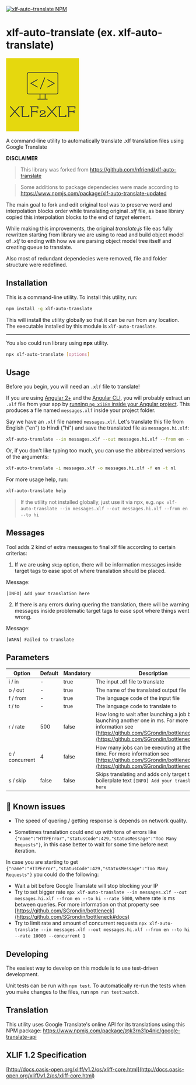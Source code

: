 [![xlf-auto-translate NPM](https://badge.fury.io/js/xlf-auto-translate.svg)](https://www.npmjs.com/package/xlf-auto-translate)

# xlf-auto-translate (ex. xlf-auto-translate)
![xlf-auto-translate](./logo.png)

A command-line utility to automatically translate .xlf translation files using Google Translate

**DISCLAIMER**

> This library was forked from https://github.com/nfriend/xlf-auto-translate

> Some additions to package dependecies were made according to https://www.npmjs.com/package/xlf-auto-translate-updated

The main goal to fork and edit original tool was to preserve word and interpolation blocks order while translating original _.xlf_ file, as base library copied this interpolation blocks to the end of _target_ element.

While making this improvements, the original _translate.js_ file eas fully rewritten starting from library we are using to read and build object model of _.xlf_ to ending with how we are parsing object model tree itself and creating queue to translate.

Also most of redundant dependecies were removed, file and folder structure were redefined.

## Installation

This is a command-line utility.  To install this utility, run:

```bash
npm install -g xlf-auto-translate
```

This will install the utility globally so that it can be run from any location. The executable installed by this module is `xlf-auto-translate`.
___

You also could run library using **npx** utility.


```bash
npx xlf-auto-translate [options]
```

## Usage

Before you begin, you will need an `.xlf` file to translate!

If you are using [Angular 2+](https://angular.io/) and the [Angular CLI](https://cli.angular.io/), you will probably extract an `.xlf` file from your app by [running `ng xi18n` inside your Angular project](https://angular.io/guide/i18n#create-a-translation-source-file-with-ng-xi18n).  This produces a file named `messages.xlf` inside your project folder.

Say we have an `.xlf` file named `messages.xlf`.  Let's translate this file from English ("en") to Hindi ("hi") and save the translated file as `messages.hi.xlf`:

```bash
xlf-auto-translate --in messages.xlf --out messages.hi.xlf --from en --to hi
```

Or, if you don't like typing too much, you can use the abbreviated versions of the arguments:

```bash
xlf-auto-translate -i messages.xlf -o messages.hi.xlf -f en -t nl
```

For more usage help, run:

```bash
xlf-auto-translate help
```

> If the utility not installed globally, just use it via npx, e.g. `npx xlf-auto-translate --in messages.xlf --out messages.hi.xlf --from en --to hi`

## Messages

Tool adds 2 kind of extra messages to final xlf file according to certain criterias:

1. If we are using `skip` option, there will be information messages inside target tags to ease spot of where translation should be placed.

Message:
```
[INFO] Add your translation here
```

2. If there is any errors during quering the translation, there will be warning messages inside problematic target tags to ease spot where things went wrong.

Message:
```
[WARN] Failed to translate
```

## Parameters

| Option          | Default   | Mandatory   | Description                       |
|-----------------|-----------|-------------|-----------------------------------|
| i / in          | -         | true        | The input .xlf file to translate  |
| o / out         | -         | true        | The name of the translated output file  |
| f / from        | -         | true        | The language code of the input file  |
| t / to          | -         | true        | The language code to translate to  |
| r / rate        | 500       | false       | How long to wait after launching a job before launching another one in ms. For more information see [https://github.com/SGrondin/bottleneck#docs](https://github.com/SGrondin/bottleneck)  |
| c / concurrent  | 4         | false       | How many jobs can be executing at the same time. For more information see [https://github.com/SGrondin/bottleneck#docs](https://github.com/SGrondin/bottleneck)   |
| s / skip        | false     | false       | Skips translating and adds only target tag with boilerplate text `[INFO] Add your translation here`  |

## 🤒 Known issues

- The speed of quering / getting response is depends on network quality.

- Sometimes translation could end up with tons of errors like  `{"name":"HTTPError","statusCode":429,"statusMessage":"Too Many Requests"}`, in this case better to wait for some time before next iteration.

In case you are starting to get `{"name":"HTTPError","statusCode":429,"statusMessage":"Too Many Requests"}` you could do the following:

- Wait a bit before Google Translate will stop blocking your IP
- Try to set bigger rate `npx xlf-auto-translate --in messages.xlf --out messages.hi.xlf --from en --to hi --rate 5000`, where rate is ms between queries. For more information on that property see [https://github.com/SGrondin/bottleneck](https://github.com/SGrondin/bottleneck#docs)
- Try to limit rate and amount of concurrent requests `npx xlf-auto-translate --in messages.xlf --out messages.hi.xlf --from en --to hi --rate 10000 --concurrent 1`

## Developing

The easiest way to develop on this module is to use test-driven development.

Unit tests can be run with `npm test`.  To automatically re-run the tests when you make changes to the files, run `npm run test:watch`.

## Translation

This utility uses Google Translate's online API for its translations using this NPM package: https://www.npmjs.com/package/@k3rn31p4nic/google-translate-api

## XLIF 1.2 Specification

[http://docs.oasis-open.org/xliff/v1.2/os/xliff-core.html](http://docs.oasis-open.org/xliff/v1.2/os/xliff-core.html)
